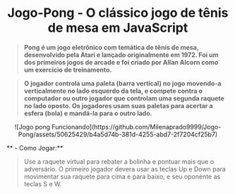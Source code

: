 <h1 align="center"> Jogo-Pong - O clássico jogo de tênis de mesa em JavaScript </h1>

>   **Pong é um jogo eletrônico com temática de tênis de mesa, desenvolvido pela Atari e lançado originalmente em 1972.
 Foi um dos primeiros jogos de arcade e foi criado por Allan Alcorn como um exercício de treinamento.**

>  **O jogador controla uma paleta (barra vertical) no jogo movendo-a verticalmente no lado esquerdo da tela, e compete 
contra o computador ou outro jogador que controlam uma segunda raquete no lado oposto. Os jogadores usam suas paletas
para acertar a esfera (bola) e mandá-la para o outro lado.**


<div align="center">
 ![Jogo pong Funcionando](https://github.com/Milenaprado9999/Jogo-Pong/assets/50625429/b4a5d74b-381d-4255-abd7-2f7204cf25b7)
</div>

** - Como Jogar:**
> Use a raquete virtual para rebater a bolinha e pontuar mais que o adversário. 
 O primeiro jogador devera usar as teclas Up e Down para movimentar sua raquete
 para cima e para baixo, e seu oponente as teclas S e W. 

